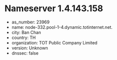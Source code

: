 # Nameserver 1.4.143.158

* as_number: 23969
* name: node-332.pool-1-4.dynamic.totinternet.net.
* city: Ban Chan
* country: TH
* organization: TOT Public Company Limited
* version: Unknown
* dnssec: false
